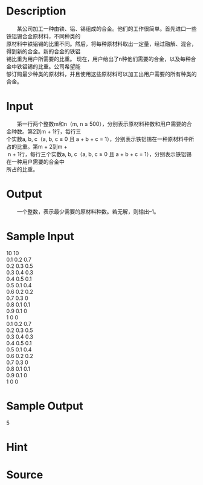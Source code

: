 
# Description

<div class="content"><p>　　某公司加工一种由铁、铝、锡组成的合金。他们的工作很简单。首先进口一些铁铝锡合金原材料，不同种类的<br/>
原材料中铁铝锡的比重不同。然后，将每种原材料取出一定量，经过融解、混合，得到新的合金。新的合金的铁铝<br/>
锡比重为用户所需要的比重。 现在，用户给出了n种他们需要的合金，以及每种合金中铁铝锡的比重。公司希望能<br/>
够订购最少种类的原材料，并且使用这些原材料可以加工出用户需要的所有种类的合金。</p></div>

# Input

<div class="content"><p>　　第一行两个整数m和n（m, n ≤ 500），分别表示原材料种数和用户需要的合金种数。第2到m + 1行，每行三<br/>
个实数a, b, c（a, b, c ≥ 0 且 a + b + c = 1），分别表示铁铝锡在一种原材料中所占的比重。第m + 2到m +<br/>
 n + 1行，每行三个实数a, b, c（a, b, c ≥ 0 且 a + b + c = 1），分别表示铁铝锡在一种用户需要的合金中<br/>
所占的比重。</p></div>

# Output

<div class="content"><p>　　一个整数，表示最少需要的原材料种数。若无解，则输出–1。 </p></div>

# Sample Input

<div class="content"><span class="sampledata">10 10<br/>
0.1 0.2 0.7<br/>
0.2 0.3 0.5<br/>
0.3 0.4 0.3<br/>
0.4 0.5 0.1<br/>
0.5 0.1 0.4<br/>
0.6 0.2 0.2<br/>
0.7 0.3 0<br/>
0.8 0.1 0.1<br/>
0.9 0.1 0<br/>
1 0 0<br/>
0.1 0.2 0.7<br/>
0.2 0.3 0.5<br/>
0.3 0.4 0.3<br/>
0.4 0.5 0.1<br/>
0.5 0.1 0.4<br/>
0.6 0.2 0.2<br/>
0.7 0.3 0<br/>
0.8 0.1 0.1<br/>
0.9 0.1 0<br/>
1 0 0<br/>
</span></div>

# Sample Output

<div class="content"><span class="sampledata">5</span></div>

# Hint

<div class="content"><p></p></div>

# Source

<div class="content"><p><a href="problemset.php?search="></a></p></div>

